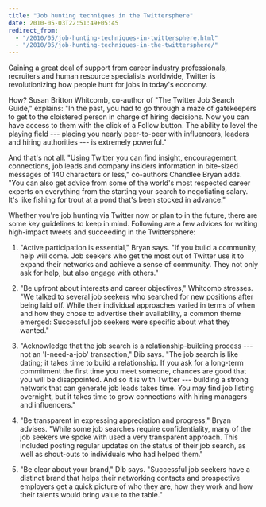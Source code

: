 ```yaml
---
title: "Job hunting techniques in the Twittersphere"
date: 2010-05-03T22:51:49+05:45
redirect_from:
  - "/2010/05/job-hunting-techniques-in-twittersphere.html"
  - "/2010/05/job-hunting-techniques-in-the-twittersphere/"
---
```


Gaining a great deal of support from career industry professionals, recruiters and human resource specialists worldwide, Twitter is revolutionizing how people hunt for jobs in today's economy.

How? Susan Britton Whitcomb, co-author of "The Twitter Job Search Guide," explains: "In the past, you had to go through a maze of gatekeepers to get to the cloistered person in charge of hiring decisions. Now you can have access to them with the click of a Follow button. The ability to level the playing field --- placing you nearly peer-to-peer with influencers, leaders and hiring authorities --- is extremely powerful."

And that's not all. "Using Twitter you can find insight, encouragement, connections, job leads and company insiders information in bite-sized messages of 140 characters or less," co-authors Chandlee Bryan adds. "You can also get advice from some of the world's most respected career experts on everything from the starting your search to negotiating salary. It's like fishing for trout at a pond that's been stocked in advance."

Whether you're job hunting via Twitter now or plan to in the future, there are some key guidelines to keep in mind. Following are a few advices for writing high-impact tweets and succeeding in the Twittersphere:

1. "Active participation is essential," Bryan says. "If you build a community, help will come. Job seekers who get the most out of Twitter use it to expand their networks and achieve a sense of community. They not only ask for help, but also engage with others."

2. "Be upfront about interests and career objectives," Whitcomb stresses. "We talked to several job seekers who searched for new positions after being laid off. While their individual approaches varied in terms of when and how they chose to advertise their availability, a common theme emerged: Successful job seekers were specific about what they wanted."

3. "Acknowledge that the job search is a relationship-building process --- not an 'I-need-a-job' transaction," Dib says. "The job search is like dating; it takes time to build a relationship. If you ask for a long-term commitment the first time you meet someone, chances are good that you will be disappointed. And so it is with Twitter --- building a strong network that can generate job leads takes time. You may find job listing overnight, but it takes time to grow connections with hiring managers and influencers."

4. "Be transparent in expressing appreciation and progress," Bryan advises. "While some job searches require confidentiality, many of the job seekers we spoke with used a very transparent approach. This included posting regular updates on the status of their job search, as well as shout-outs to individuals who had helped them."

5. "Be clear about your brand," Dib says. "Successful job seekers have a distinct brand that helps their networking contacts and prospective employers get a quick picture of who they are, how they work and how their talents would bring value to the table."
